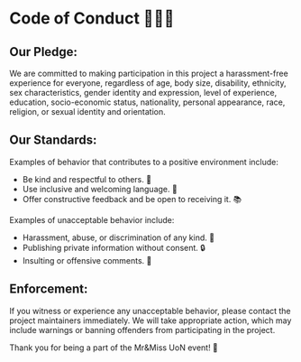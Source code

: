 # Code of Conduct 🧑‍🤝‍🧑

## Our Pledge:
We are committed to making participation in this project a harassment-free experience for everyone, regardless of age, body size, disability, ethnicity, sex characteristics, gender identity and expression, level of experience, education, socio-economic status, nationality, personal appearance, race, religion, or sexual identity and orientation.

## Our Standards:
Examples of behavior that contributes to a positive environment include:
- Be kind and respectful to others. 🌈
- Use inclusive and welcoming language. 🤝
- Offer constructive feedback and be open to receiving it. 📚

Examples of unacceptable behavior include:
- Harassment, abuse, or discrimination of any kind. 🚫
- Publishing private information without consent. 🔒
- Insulting or offensive comments. 🛑

## Enforcement:
If you witness or experience any unacceptable behavior, please contact the project maintainers immediately. We will take appropriate action, which may include warnings or banning offenders from participating in the project.

Thank you for being a part of the Mr&Miss UoN event! 🎉
